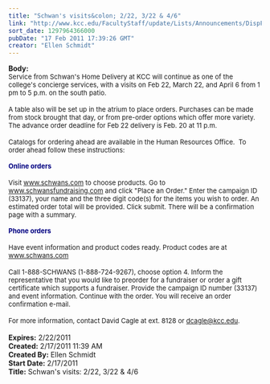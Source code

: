 ```yaml
---
title: "Schwan's visits&colon; 2/22, 3/22 & 4/6"
link: "http://www.kcc.edu/FacultyStaff/update/Lists/Announcements/DispForm.aspx?ID=124"
sort_date: 1297964366000
pubDate: "17 Feb 2011 17:39:26 GMT"
creator: "Ellen Schmidt"
---
```


<div><b>Body:</b> <div class=ExternalClass4BFD54FD21D84BCFB0E3C09BA14425F2><div><font size=2>Service from Schwan's Home Delivery at KCC will continue as one of the college's concierge services, with a visits on Feb 22, March 22, and April 6 from 1 pm to 5 p.m. on the south patio.</font></div>
<div><font size=2></font> </div>
<div><font size=2>A table also will be set up in the atrium to place orders. Purchases can be made from stock brought that day, or from pre-order options which offer more variety. The advance order deadline for Feb 22 delivery is Feb. 20 at 11 p.m.</font></div>
<div><font size=2></font> </div>
<div><font size=2>Catalogs for ordering ahead are available in the Human Resources Office.  To order ahead follow these instructions:</font></div>
<div><font size=2> </font></div>
<div><strong><font color="#000080" size=2>Online orders </font></strong></div>
<div><font size=2></font> </div>
<div><font size=2>Visit </font><a href="http://www.schwans.com"><font size=2>www.schwans.com</font></a><font size=2> to choose products. Go to </font><a href="http://www.schwansfundraising.com"><font size=2>www.schwansfundraising.com</font></a><font size=2> and click &quot;Place an Order.&quot; Enter the campaign ID (33137), your name and the three digit code(s) for the items you wish to order. An estimated order total will be provided. Click submit. There will be a confirmation page with a summary. </font></div>
<div><font size=2> </font></div>
<div><font color="#000080" size=2><strong>Phone orders</strong></font></div>
<div><font size=2></font> </div>
<div><font size=2>Have event information and product codes ready. Product codes are at </font><a href="http://www.schwans.com"><font size=2>www.schwans.com</font></a><font size=2> </font></div>
<div><font size=2></font> </div>
<div><font size=2>Call 1-888-SCHWANS (1-888-724-9267), choose option 4. Inform the representative that you would like to preorder for a fundraiser or order a gift certificate which supports a fundraiser. Provide the campaign ID number (33137) and event information. Continue with the order. You will receive an order confirmation e-mail.</font></div>
<div><font size=2></font> </div>
<div><font size=2>For more information, contact David Cagle at ext. 8128 or </font><a href="mailto:dcagle@kcc.edu"><font size=2>dcagle@kcc.edu</font></a><font size=2>.</font></div>
<div> </div></div></div>
<div><b>Expires:</b> 2/22/2011</div>
<div><b>Created:</b> 2/17/2011 11:39 AM</div>
<div><b>Created By:</b> Ellen Schmidt</div>
<div><b>Start Date:</b> 2/17/2011</div>
<div><b>Title:</b> Schwan&#39;s visits: 2/22, 3/22 &amp; 4/6</div>
